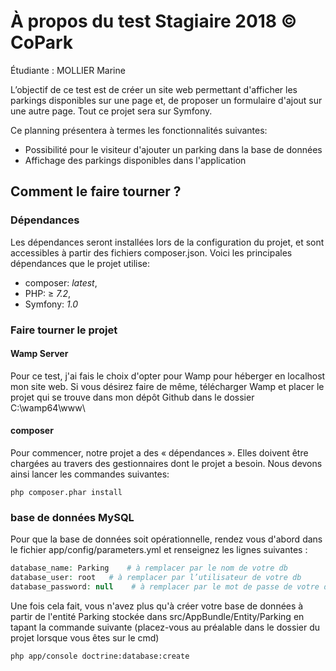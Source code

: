 # À propos du test Stagiaire 2018 © CoPark

Étudiante : MOLLIER Marine

L’objectif de ce test est de créer un site web permettant d'afficher les parkings disponibles sur une page et, de proposer un formulaire d'ajout sur une autre page. Tout ce projet sera sur Symfony.

Ce planning présentera à termes les fonctionnalités suivantes:

- Possibilité pour le visiteur d'ajouter un parking dans la base de données
- Affichage des parkings disponibles dans l'application

## Comment le faire tourner ?

### Dépendances

Les dépendances seront installées lors de la configuration du projet, et sont accessibles à partir des fichiers composer.json. Voici les principales dépendances que le projet utilise:

- composer: *latest*,
- PHP: ≥ *7.2*,
- Symfony: *1.0*

### Faire tourner le projet

#### Wamp Server

Pour ce test, j'ai fais le choix d'opter pour Wamp pour héberger en localhost mon site web. Si vous désirez faire de même, télécharger Wamp et placer le projet qui se trouve dans mon dépôt Github dans le dossier C:\wamp64\www\

#### composer

Pour commencer, notre projet a des « dépendances ». Elles doivent être chargées au travers des gestionnaires dont le projet a besoin. Nous devons ainsi lancer les commandes suivantes:

```
php composer.phar install
```

### base de données MySQL

Pour que la base de données soit opérationnelle, rendez vous d'abord dans le fichier app/config/parameters.yml et renseignez les lignes suivantes :

```php
database_name: Parking    # à remplacer par le nom de votre db
database_user: root   # à remplacer par l’utilisateur de votre db
database_password: null    # à remplacer par le mot de passe de votre db
```

Une fois cela fait, vous n'avez plus qu'à créer votre base de données à partir de l'entité Parking stockée dans src/AppBundle/Entity/Parking en tapant la commande suivante (placez-vous au préalable dans le dossier du projet lorsque vous êtes sur le cmd)

```
php app/console doctrine:database:create
```
